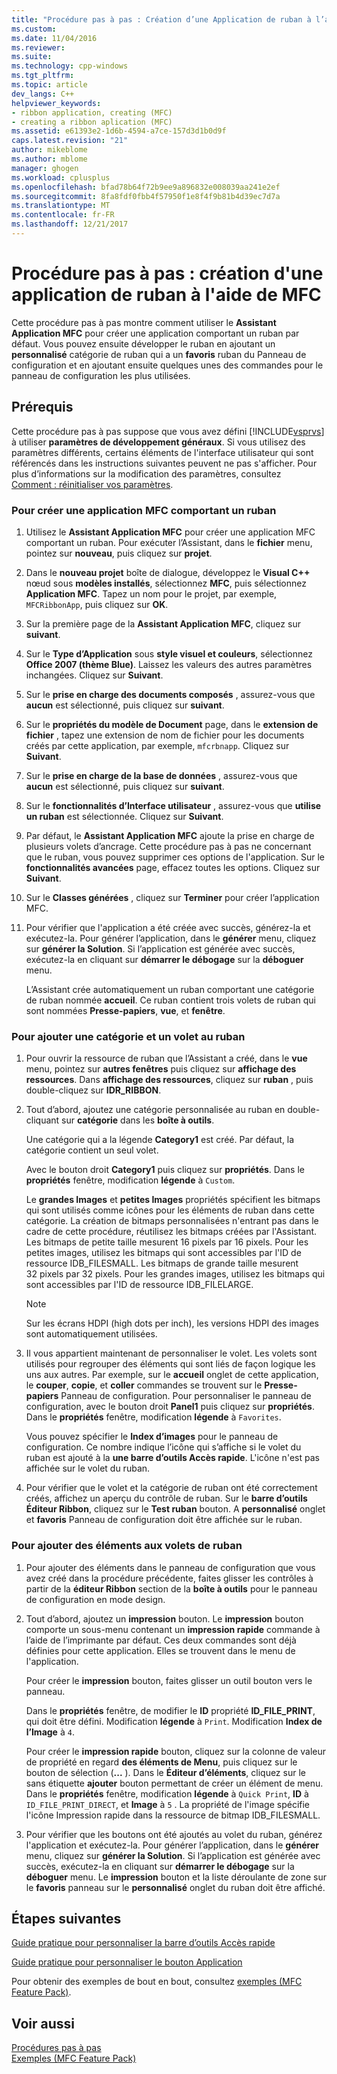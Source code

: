 ```yaml
---
title: "Procédure pas à pas : Création d’une Application de ruban à l’aide de MFC | Documents Microsoft"
ms.custom: 
ms.date: 11/04/2016
ms.reviewer: 
ms.suite: 
ms.technology: cpp-windows
ms.tgt_pltfrm: 
ms.topic: article
dev_langs: C++
helpviewer_keywords:
- ribbon application, creating (MFC)
- creating a ribbon aplication (MFC)
ms.assetid: e61393e2-1d6b-4594-a7ce-157d3d1b0d9f
caps.latest.revision: "21"
author: mikeblome
ms.author: mblome
manager: ghogen
ms.workload: cplusplus
ms.openlocfilehash: bfad78b64f72b9ee9a896832e008039aa241e2ef
ms.sourcegitcommit: 8fa8fdf0fbb4f57950f1e8f4f9b81b4d39ec7d7a
ms.translationtype: MT
ms.contentlocale: fr-FR
ms.lasthandoff: 12/21/2017
---
```

# <a name="walkthrough-creating-a-ribbon-application-by-using-mfc"></a>Procédure pas à pas : création d'une application de ruban à l'aide de MFC
Cette procédure pas à pas montre comment utiliser le **Assistant Application MFC** pour créer une application comportant un ruban par défaut. Vous pouvez ensuite développer le ruban en ajoutant un **personnalisé** catégorie de ruban qui a un **favoris** ruban du Panneau de configuration et en ajoutant ensuite quelques unes des commandes pour le panneau de configuration les plus utilisées.  
  
## <a name="prerequisites"></a>Prérequis  
 Cette procédure pas à pas suppose que vous avez défini [!INCLUDE[vsprvs](../assembler/masm/includes/vsprvs_md.md)] à utiliser **paramètres de développement généraux**. Si vous utilisez des paramètres différents, certains éléments de l'interface utilisateur qui sont référencés dans les instructions suivantes peuvent ne pas s'afficher. Pour plus d’informations sur la modification des paramètres, consultez [Comment : réinitialiser vos paramètres](http://msdn.microsoft.com/en-us/c95c51be-e609-4769-abba-65e6beedec76).  
  
### <a name="to-create-an-mfc-application-that-has-a-ribbon"></a>Pour créer une application MFC comportant un ruban  
  
1.  Utilisez le **Assistant Application MFC** pour créer une application MFC comportant un ruban. Pour exécuter l’Assistant, dans le **fichier** menu, pointez sur **nouveau**, puis cliquez sur **projet**.  
  
2.  Dans le **nouveau projet** boîte de dialogue, développez le **Visual C++** nœud sous **modèles installés**, sélectionnez **MFC**, puis sélectionnez  **Application MFC**. Tapez un nom pour le projet, par exemple, `MFCRibbonApp`, puis cliquez sur **OK**.  
  
3.  Sur la première page de la **Assistant Application MFC**, cliquez sur **suivant**.  
  
4.  Sur le **Type d’Application** sous **style visuel et couleurs**, sélectionnez **Office 2007 (thème Blue)**. Laissez les valeurs des autres paramètres inchangées. Cliquez sur **Suivant**.  
  
5.  Sur le **prise en charge des documents composés** , assurez-vous que **aucun** est sélectionné, puis cliquez sur **suivant**.  
  
6.  Sur le **propriétés du modèle de Document** page, dans le **extension de fichier** , tapez une extension de nom de fichier pour les documents créés par cette application, par exemple, `mfcrbnapp`. Cliquez sur **Suivant**.  
  
7.  Sur le **prise en charge de la base de données** , assurez-vous que **aucun** est sélectionné, puis cliquez sur **suivant**.  
  
8.  Sur le **fonctionnalités d’Interface utilisateur** , assurez-vous que **utilise un ruban** est sélectionnée. Cliquez sur **Suivant**.  
  
9. Par défaut, le **Assistant Application MFC** ajoute la prise en charge de plusieurs volets d’ancrage. Cette procédure pas à pas ne concernant que le ruban, vous pouvez supprimer ces options de l'application. Sur le **fonctionnalités avancées** page, effacez toutes les options. Cliquez sur **Suivant**.  
  
10. Sur le **Classes générées** , cliquez sur **Terminer** pour créer l’application MFC.  
  
11. Pour vérifier que l'application a été créée avec succès, générez-la et exécutez-la. Pour générer l’application, dans le **générer** menu, cliquez sur **générer la Solution**. Si l’application est générée avec succès, exécutez-la en cliquant sur **démarrer le débogage** sur la **déboguer** menu.  
  
     L’Assistant crée automatiquement un ruban comportant une catégorie de ruban nommée **accueil**. Ce ruban contient trois volets de ruban qui sont nommées **Presse-papiers**, **vue**, et **fenêtre**.  
  
### <a name="to-add-a-category-and-panel-to-the-ribbon"></a>Pour ajouter une catégorie et un volet au ruban  
  
1.  Pour ouvrir la ressource de ruban que l’Assistant a créé, dans le **vue** menu, pointez sur **autres fenêtres** puis cliquez sur **affichage des ressources**. Dans **affichage des ressources**, cliquez sur **ruban** , puis double-cliquez sur **IDR_RIBBON**.  
  
2.  Tout d’abord, ajoutez une catégorie personnalisée au ruban en double-cliquant sur **catégorie** dans les **boîte à outils**.  
  
     Une catégorie qui a la légende **Category1** est créé. Par défaut, la catégorie contient un seul volet.  
  
     Avec le bouton droit **Category1** puis cliquez sur **propriétés**. Dans le **propriétés** fenêtre, modification **légende** à `Custom`.  
  
     Le **grandes Images** et **petites Images** propriétés spécifient les bitmaps qui sont utilisés comme icônes pour les éléments de ruban dans cette catégorie. La création de bitmaps personnalisées n'entrant pas dans le cadre de cette procédure, réutilisez les bitmaps créées par l'Assistant. Les bitmaps de petite taille mesurent 16 pixels par 16 pixels. Pour les petites images, utilisez les bitmaps qui sont accessibles par l'ID de ressource IDB_FILESMALL. Les bitmaps de grande taille mesurent 32 pixels par 32 pixels. Pour les grandes images, utilisez les bitmaps qui sont accessibles par l'ID de ressource IDB_FILELARGE.  
  
    > [!NOTE]
    >  Sur les écrans HDPI (high dots per inch), les versions HDPI des images sont automatiquement utilisées.  
  
3.  Il vous appartient maintenant de personnaliser le volet. Les volets sont utilisés pour regrouper des éléments qui sont liés de façon logique les uns aux autres. Par exemple, sur le **accueil** onglet de cette application, le **couper**, **copie**, et **coller** commandes se trouvent sur le  **Presse-papiers** Panneau de configuration. Pour personnaliser le panneau de configuration, avec le bouton droit **Panel1** puis cliquez sur **propriétés**. Dans le **propriétés** fenêtre, modification **légende** à `Favorites`.  
  
     Vous pouvez spécifier le **Index d’images** pour le panneau de configuration. Ce nombre indique l’icône qui s’affiche si le volet du ruban est ajouté à la **une barre d’outils Accès rapide**. L'icône n'est pas affichée sur le volet du ruban.  
  
4.  Pour vérifier que le volet et la catégorie de ruban ont été correctement créés, affichez un aperçu du contrôle de ruban. Sur le **barre d’outils Éditeur Ribbon**, cliquez sur le **Test ruban** bouton. A **personnalisé** onglet et **favoris** Panneau de configuration doit être affichée sur le ruban.  
  
### <a name="to-add-elements-to-the-ribbon-panels"></a>Pour ajouter des éléments aux volets de ruban  
  
1.  Pour ajouter des éléments dans le panneau de configuration que vous avez créé dans la procédure précédente, faites glisser les contrôles à partir de la **éditeur Ribbon** section de la **boîte à outils** pour le panneau de configuration en mode design.  
  
2.  Tout d’abord, ajoutez un **impression** bouton. Le **impression** bouton comporte un sous-menu contenant un **impression rapide** commande à l’aide de l’imprimante par défaut. Ces deux commandes sont déjà définies pour cette application. Elles se trouvent dans le menu de l'application.  
  
     Pour créer le **impression** bouton, faites glisser un outil bouton vers le panneau.  
  
     Dans le **propriétés** fenêtre, de modifier le **ID** propriété **ID_FILE_PRINT**, qui doit être défini. Modification **légende** à `Print`. Modification **Index de l’Image** à `4`.  
  
     Pour créer le **impression rapide** bouton, cliquez sur la colonne de valeur de propriété en regard **des éléments de Menu**, puis cliquez sur le bouton de sélection (**...** ). Dans le **Éditeur d’éléments**, cliquez sur le sans étiquette **ajouter** bouton permettant de créer un élément de menu. Dans le **propriétés** fenêtre, modification **légende** à `Quick Print`, **ID** à `ID_FILE_PRINT_DIRECT`, et **Image** à `5` . La propriété de l'image spécifie l'icône Impression rapide dans la ressource de bitmap IDB_FILESMALL.  
  
3.  Pour vérifier que les boutons ont été ajoutés au volet du ruban, générez l'application et exécutez-la. Pour générer l’application, dans le **générer** menu, cliquez sur **générer la Solution**. Si l’application est générée avec succès, exécutez-la en cliquant sur **démarrer le débogage** sur la **déboguer** menu. Le **impression** bouton et la liste déroulante de zone sur le **favoris** panneau sur le **personnalisé** onglet du ruban doit être affiché.  
  
## <a name="next-steps"></a>Étapes suivantes  
 [Guide pratique pour personnaliser la barre d’outils Accès rapide](../mfc/how-to-customize-the-quick-access-toolbar.md)  
  
 [Guide pratique pour personnaliser le bouton Application](../mfc/how-to-customize-the-application-button.md)  
  
 Pour obtenir des exemples de bout en bout, consultez [exemples (MFC Feature Pack)](../visual-cpp-samples.md).  
  
## <a name="see-also"></a>Voir aussi  
 [Procédures pas à pas](../mfc/walkthroughs-mfc.md)   
 [Exemples (MFC Feature Pack)](../visual-cpp-samples.md)

